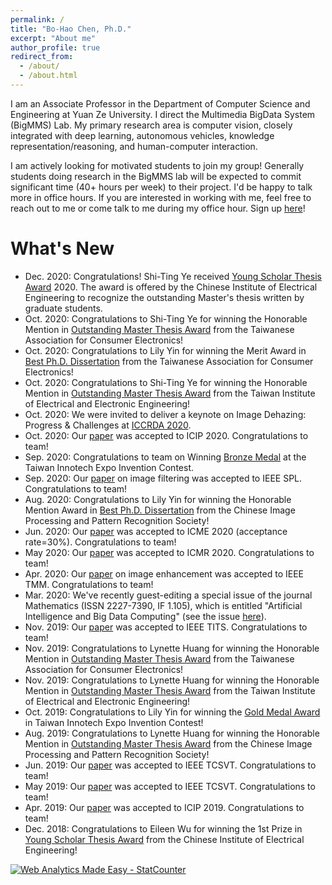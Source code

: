 ```yaml
---
permalink: /
title: "Bo-Hao Chen, Ph.D."
excerpt: "About me"
author_profile: true
redirect_from: 
  - /about/
  - /about.html
---
```


I am an Associate Professor in the Department of Computer Science and Engineering at Yuan Ze University. I direct the Multimedia BigData System (BigMMS) Lab. My primary research area is computer vision, closely integrated with deep learning, autonomous vehicles, knowledge representation/reasoning, and human-computer interaction. 

I am actively looking for motivated students to join my group! Generally students doing research in the BigMMS lab will be expected to commit significant time (40+ hours per week) to their project. I'd be happy to talk more in office hours. If you are interested in working with me, feel free to reach out to me or come talk to me during my office hour. Sign up [here](https://calendly.com/bhchen/15min)! 

What's New
======
* Dec. 2020: Congratulations! Shi-Ting Ye received [Young Scholar Thesis Award](/files/109年度「青年論文獎」得獎人名單.pdf) 2020. The award is offered by the Chinese Institute of Electrical Engineering to recognize the outstanding Master's thesis written by graduate students.
* Oct. 2020: Congratulations to Shi-Ting Ye for winning the Honorable Mention in [Outstanding Master Thesis Award](https://docs.google.com/document/preview?hgd=1&id=1VOqXZu4vk4gkGoqshI2augfXHvLPodi69CKib3csGAY) from the Taiwanese Association for Consumer Electronics!
* Oct. 2020: Congratulations to Lily Yin for winning the Merit Award in [Best Ph.D. Dissertation](https://docs.google.com/document/preview?hgd=1&id=1VOqXZu4vk4gkGoqshI2augfXHvLPodi69CKib3csGAY) from the Taiwanese Association for Consumer Electronics!
* Oct. 2020: Congratulations to Shi-Ting Ye for winning the Honorable Mention in [Outstanding Master Thesis Award](https://www.tieee.org.tw/index.php/64-awards/awards-list/233-2020?tmpl=component&print=1&page=) from the Taiwan Institute of Electrical and Electronic Engineering!
* Oct. 2020: We were invited to deliver a keynote on Image Dehazing: Progress & Challenges at [ICCRDA 2020](http://iccrlab.com/index.html).
* Oct. 2020: Our [paper](https://ieeexplore.ieee.org/document/9190712) was accepted to ICIP 2020. Congratulations to team!
* Sep. 2020: Congratulations to team on Winning [Bronze Medal](/files/2020-inventaipei-winner.pdf) at the Taiwan Innotech Expo Invention Contest.
* Sep. 2020: Our [paper](https://ieeexplore.ieee.org/document/9200678) on image filtering was accepted to IEEE SPL. Congratulations to team!
* Aug. 2020: Congratulations to Lily Yin for winning the Honorable Mention Award in [Best Ph.D. Dissertation](/files/IPPR第十三屆博碩士論文獎獲獎公告.pdf) from the Chinese Image Processing and Pattern Recognition Society!
* Jun. 2020: Our [paper](https://ieeexplore.ieee.org/document/9102832) was accepted to ICME 2020 (acceptance rate=30%). Congratulations to team!
* May 2020: Our [paper](https://dl.acm.org/doi/abs/10.1145/3372278.3390727) was accepted to ICMR 2020. Congratulations to team!
* Apr. 2020: Our [paper](https://ieeexplore.ieee.org/document/9089316) on image enhancement was accepted to IEEE TMM. Congratulations to team!
* Mar. 2020: We've recently guest-editing a special issue of the journal Mathematics (ISSN 2227-7390, IF 1.105), which is entitled "Artificial Intelligence and Big Data Computing" (see the issue [here](https://www.mdpi.com/journal/mathematics/special_issues/Big_Data_Computing)).
* Nov. 2019: Our [paper](https://ieeexplore.ieee.org/document/8915711) was accepted to IEEE TITS. Congratulations to team!
* Nov. 2019: Congratulations to Lynette Huang for winning the Honorable Mention in [Outstanding Master Thesis Award](https://docs.google.com/document/preview?hgd=1&id=1VOqXZu4vk4gkGoqshI2augfXHvLPodi69CKib3csGAY) from the Taiwanese Association for Consumer Electronics!
* Nov. 2019: Congratulations to Lynette Huang for winning the Honorable Mention in [Outstanding Master Thesis Award](http://www.tieee.org.tw/index.php/64-awards/awards-list/227-2019?tmpl=component&print=1&page=) from the Taiwan Institute of Electrical and Electronic Engineering!
* Oct. 2019: Congratulations to Lily Yin for winning the [Gold Medal Award](https://cloudcdn.taiwantradeshows.com.tw/2019/inst/download/2019-winner.pdf) in Taiwan Innotech Expo Invention Contest!
* Aug. 2019: Congratulations to Lynette Huang for winning the Honorable Mention in [Outstanding Master Thesis Award](/files/IPPR第十二屆博碩士論文獎得獎資料.pdf) from the Chinese Image Processing and Pattern Recognition Society!
* Jun. 2019: Our [paper](https://ieeexplore.ieee.org/document/8746233) was accepted to IEEE TCSVT. Congratulations to team!
* May 2019: Our [paper](https://ieeexplore.ieee.org/document/8716692) was accepted to IEEE TCSVT. Congratulations to team!
* Apr. 2019: Our [paper](https://cmsworkshops.com/ICIP2019/Papers/AcceptedPapers.asp) was accepted to ICIP 2019. Congratulations to team!
* Dec. 2018: Congratulations to Eileen Wu for winning the 1st Prize in [Young Scholar Thesis Award](/files/(%E9%99%84%E4%BB%B61)107%E5%B9%B4%E5%BA%A6%E3%80%8C%E9%9D%92%E5%B9%B4%E8%AB%96%E6%96%87%E7%8D%8E%E3%80%8D%E5%BE%97%E7%8D%8E%E4%BA%BA%E5%90%8D%E5%96%AE.pdf) from the Chinese Institute of Electrical Engineering!

<!-- Default Statcounter code for Bigmms.github.io
http://bigmms.github.io -->
<script type="text/javascript">
var sc_project=12191518; 
var sc_invisible=1; 
var sc_security="ad40b788"; 
</script>
<script type="text/javascript"
src="https://www.statcounter.com/counter/counter.js"
async></script>
<noscript><div class="statcounter"><a title="Web Analytics
Made Easy - StatCounter" href="https://statcounter.com/"
target="_blank"><img class="statcounter"
src="https://c.statcounter.com/12191518/0/ad40b788/1/"
alt="Web Analytics Made Easy -
StatCounter"></a></div></noscript>
<!-- End of Statcounter Code -->
